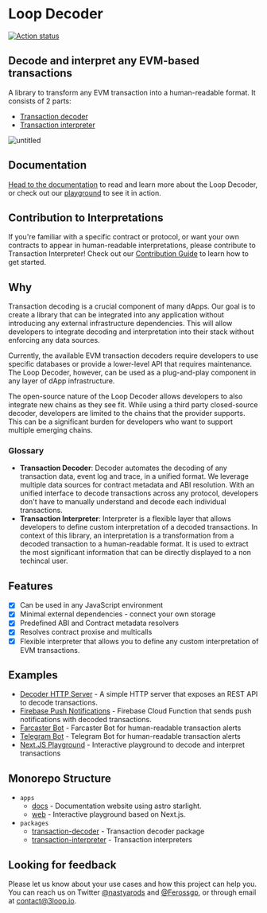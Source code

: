# Loop Decoder

[![Action status](https://github.com/3loop/loop-decoder/actions/workflows/pull-request.yml/badge.svg)](https://github.com/3loop/loop-decoder/actions/workflows/pull-request.yml)

## Decode and interpret any EVM-based transactions

A library to transform any EVM transaction into a human-readable format. It consists of 2 parts:

- [Transaction decoder](https://github.com/3loop/loop-decoder/tree/main/packages/transaction-decoder)
- [Transaction interpreter](https://github.com/3loop/loop-decoder/tree/main/packages/transaction-interpreter)

![untitled](https://github.com/user-attachments/assets/f19338a6-7c4c-4b91-bd83-f1edbec513cf)

## Documentation

[Head to the documentation](https://loop-decoder.3loop.io/) to read and learn more about the Loop Decoder, or check out our [playground](https://loop-decoder-web.vercel.app/) to see it in action.

## Contribution to Interpretations

If you're familiar with a specific contract or protocol, or want your own contracts to appear in human-readable interpretations, please contribute to Transaction Interpreter! Check out our [Contribution Guide](https://loop-decoder.3loop.io/contribution/) to learn how to get started.

## Why

Transaction decoding is a crucial component of many dApps. Our goal is to create a library that can be integrated into any application without introducing any external infrastructure dependencies. This will allow developers to integrate decoding and interpretation into their stack without enforcing any data sources.

Currently, the available EVM transaction decoders require developers to use specific databases or provide a lower-level API that requires maintenance. The Loop Decoder, however, can be used as a plug-and-play component in any layer of dApp infrastructure.

The open-source nature of the Loop Decoder allows developers to also integrate new chains as they see fit. While using a third party closed-source decoder, developers are limited to the chains that the provider supports. This can be a significant burden for developers who want to support multiple emerging chains.

### Glossary

- **Transaction Decoder**: Decoder automates the decoding of any transaction data, event log and trace, in a unified format. We leverage multiple data sources for contract metadata and ABI resolution. With an unified interface to decode transactions across any protocol, developers don't have to manually understand and decode each individual transactions.
- **Transaction Interpreter**: Interpreter is a flexible layer that allows developers to define custom interpretation of a decoded transactions. In context of this library, an interpretation is a transformation from a decoded transaction to a human-readable format. It is used to extract the most significant information that can be directly displayed to a non techincal user.

## Features

- [x] Can be used in any JavaScript environment
- [x] Minimal external dependencies - connect your own storage
- [x] Predefined ABI and Contract metadata resolvers
- [x] Resolves contract proxise and multicalls
- [x] Flexible interpreter that allows you to define any custom interpretation of EVM transactions.

## Examples

- [Decoder HTTP Server](https://github.com/3loop/decoder-api) - A simple HTTP server that exposes an REST API to decode transactions.
- [Firebase Push Notifications](https://github.com/3loop/example-push-notifications) - Firebase Cloud Function that sends push notifications with decoded transactions.
- [Farcaster Bot](https://loop-decoder.3loop.io/recipes/fc-bot/) - Farcaster Bot for human-readable transaction alerts
- [Telegram Bot](https://loop-decoder.3loop.io/recipes/tg-bot/) - Telegram Bot for human-readable transaction alerts
- [Next.JS Playground](https://github.com/3loop/loop-decoder/tree/main/apps/web) - Interactive playground to decode and interpret transactions

## Monorepo Structure

- `apps`
  - [docs](https://github.com/3loop/loop-decoder/tree/main/apps/docs) - Documentation website using astro starlight.
  - [web](https://github.com/3loop/loop-decoder/tree/main/apps/docs) - Interactive playground based on Next.js.
- `packages`
  - [transaction-decoder](https://github.com/3loop/loop-decoder/tree/main/packages/transaction-decoder) - Transaction decoder package
  - [transaction-interpreter](https://github.com/3loop/loop-decoder/tree/main/packages/transaction-interpreter) - Transaction interpreters

## Looking for feedback

Please let us know about your use cases and how this project can help you. You can reach us on Twitter [@nastyarods](https://twitter.com/nastyarods) and [@Ferossgp](https://twitter.com/Ferossgp), or through email at [contact@3loop.io](mailto:contact@3loop.io).
